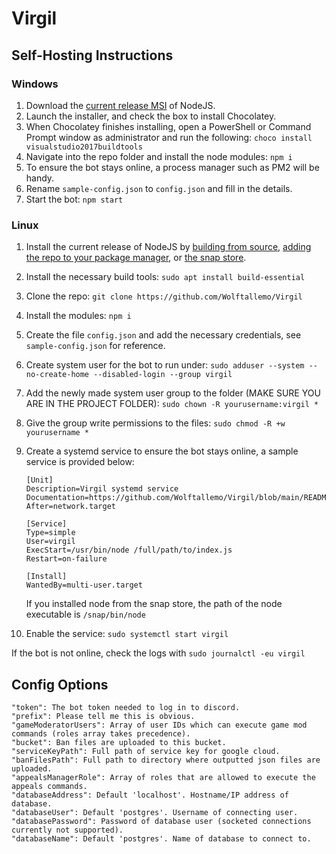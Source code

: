 # Virgil

## Self-Hosting Instructions

### Windows

1. Download the <a href="https://nodejs.org/en/download/current/">current release MSI</a> of NodeJS.
2. Launch the installer, and check the box to install Chocolatey.
3. When Chocolatey finishes installing, open a PowerShell or Command Prompt window as administrator and run the following: `choco install visualstudio2017buildtools`
4. Navigate into the repo folder and install the node modules: `npm i`
5. To ensure the bot stays online, a process manager such as PM2 will be handy.
6. Rename `sample-config.json` to `config.json` and fill in the details.
7. Start the bot: `npm start`

### Linux

1. Install the current release of NodeJS by <a href="https://github.com/nodejs/node/blob/master/BUILDING.md#building-nodejs-on-supported-platforms">building from source</a>, <a href="https://nodejs.org/en/download/package-manager/">adding the repo to your package manager</a>, or <a href="https://snapcraft.io/node">the snap store</a>.
2. Install the necessary build tools: `sudo apt install build-essential`
3. Clone the repo: `git clone https://github.com/Wolftallemo/Virgil`
4. Install the modules: `npm i`
5. Create the file `config.json` and add the necessary credentials, see `sample-config.json` for reference.
6. Create system user for the bot to run under: `sudo adduser --system --no-create-home --disabled-login --group virgil`
7. Add the newly made system user group to the folder (MAKE SURE YOU ARE IN THE PROJECT FOLDER): `sudo chown -R yourusername:virgil *`
8. Give the group write permissions to the files: `sudo chmod -R +w yourusername *`
9. Create a systemd service to ensure the bot stays online, a sample service is provided below:
   ```
   [Unit]
   Description=Virgil systemd service
   Documentation=https://github.com/Wolftallemo/Virgil/blob/main/README.md
   After=network.target
   
   [Service]
   Type=simple
   User=virgil
   ExecStart=/usr/bin/node /full/path/to/index.js
   Restart=on-failure
   
   [Install]
   WantedBy=multi-user.target
   ```
   If you installed node from the snap store, the path of the node executable is `/snap/bin/node`
   
10. Enable the service: `sudo systemctl start virgil`

If the bot is not online, check the logs with `sudo journalctl -eu virgil`

## Config Options
```
"token": The bot token needed to log in to discord.
"prefix": Please tell me this is obvious.
"gameModeratorUsers": Array of user IDs which can execute game mod commands (roles array takes precedence).
"bucket": Ban files are uploaded to this bucket.
"serviceKeyPath": Full path of service key for google cloud.
"banFilesPath": Full path to directory where outputted json files are uploaded.
"appealsManagerRole": Array of roles that are allowed to execute the appeals commands.
"databaseAddress": Default 'localhost'. Hostname/IP address of database.
"databaseUser": Default 'postgres'. Username of connecting user.
"databasePassword": Password of database user (socketed connections currently not supported).
"databaseName": Default 'postgres'. Name of database to connect to.
```
